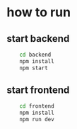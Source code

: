 # how to run
## start backend
```bash
    cd backend
    npm install
    npm start
```
## start frontend
```bash
    cd frontend
    npm install
    npm run dev
```